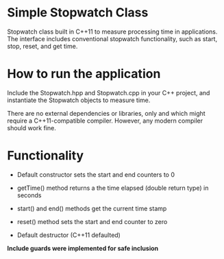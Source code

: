 # Simple Stopwatch Class
Stopwatch class built in C++11 to measure processing time in applications. The interface includes conventional stopwatch functionality, such as start, stop, reset, and get time.

# How to run the application

Include the Stopwatch.hpp and Stopwatch.cpp in your C++ project, and instantiate the Stopwatch objects to measure time.

There are no external dependencies or libraries, only <thread> and <chrono> which might require a C++11-compatible compiler. However, any modern compiler should work fine. 

# Functionality

* Default constructor sets the start and end counters to 0

* getTime() method returns a the time elapsed (double return type) in seconds

* start() and end() methods get the current time stamp

* reset() method sets the start and end counter to zero

* Default destructor (C++11 defaulted)

**Include guards were implemented for safe inclusion**


